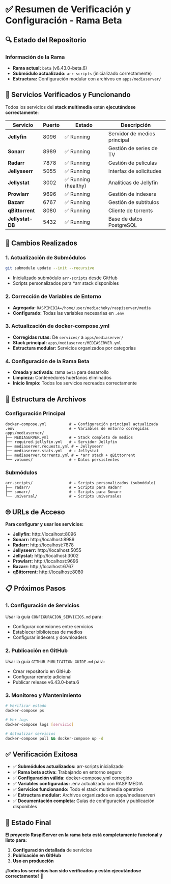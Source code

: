 # ✅ Resumen de Verificación y Configuración - Rama Beta

## 🔍 Estado del Repositorio

### Información de la Rama
- **Rama actual:** `beta` (v6.43.0-beta.6)
- **Submódulo actualizado:** `arr-scripts` (inicializado correctamente)
- **Estructura:** Configuración modular con archivos en `apps/mediaserver/`

## 🚀 Servicios Verificados y Funcionando

Todos los servicios del **stack multimedia** están **ejecutándose correctamente**:

| Servicio | Puerto | Estado | Descripción |
|----------|--------|---------|-------------|
| **Jellyfin** | 8096 | ✅ Running | Servidor de medios principal |
| **Sonarr** | 8989 | ✅ Running | Gestión de series de TV |
| **Radarr** | 7878 | ✅ Running | Gestión de películas |
| **Jellyseerr** | 5055 | ✅ Running | Interfaz de solicitudes |
| **Jellystat** | 3002 | ✅ Running (healthy) | Analíticas de Jellyfin |
| **Prowlarr** | 9696 | ✅ Running | Gestión de indexers |
| **Bazarr** | 6767 | ✅ Running | Gestión de subtítulos |
| **qBittorrent** | 8080 | ✅ Running | Cliente de torrents |
| **Jellystat-DB** | 5432 | ✅ Running | Base de datos PostgreSQL |

## 🔧 Cambios Realizados

### 1. **Actualización de Submódulos**
```bash
git submodule update --init --recursive
```
- Inicializado submódulo `arr-scripts` desde GitHub
- Scripts personalizados para *arr stack disponibles

### 2. **Corrección de Variables de Entorno**
- **Agregada:** `RASPIMEDIA=/home/user/mediacheky/raspiserver/media`
- **Configurado:** Todas las variables necesarias en `.env`

### 3. **Actualización de docker-compose.yml**
- **Corregidas rutas:** De `services/` a `apps/mediaserver/`
- **Stack principal:** `apps/mediaserver/MEDIASERVER.yml`
- **Estructura modular:** Servicios organizados por categorías

### 4. **Configuración de la Rama Beta**
- **Creada y activada:** rama `beta` para desarrollo
- **Limpieza:** Contenedores huérfanos eliminados
- **Inicio limpio:** Todos los servicios recreados correctamente

## 📂 Estructura de Archivos

### Configuración Principal
```
docker-compose.yml          # ← Configuración principal actualizada
.env                        # ← Variables de entorno corregidas
apps/mediaserver/
├── MEDIASERVER.yml         # ← Stack completo de medios
├── required.jellyfin.yml   # ← Servidor Jellyfin
├── mediaserver.requests.yml # ← Jellyseerr
├── mediaserver.stats.yml   # ← Jellystat
├── mediaserver.torrents.yml # ← *arr stack + qBittorrent
└── volumes/                # ← Datos persistentes
```

### Submódulos
```
arr-scripts/                # ← Scripts personalizados (submódulo)
├── radarr/                 # ← Scripts para Radarr
├── sonarr/                 # ← Scripts para Sonarr
└── universal/              # ← Scripts universales
```

## 🌐 URLs de Acceso

**Para configurar y usar los servicios:**

- **Jellyfin:** http://localhost:8096
- **Sonarr:** http://localhost:8989
- **Radarr:** http://localhost:7878
- **Jellyseerr:** http://localhost:5055
- **Jellystat:** http://localhost:3002
- **Prowlarr:** http://localhost:9696
- **Bazarr:** http://localhost:6767
- **qBittorrent:** http://localhost:8080

## 📋 Próximos Pasos

### 1. **Configuración de Servicios**
Usar la guía `CONFIGURACION_SERVICIOS.md` para:
- Configurar conexiones entre servicios
- Establecer bibliotecas de medios
- Configurar indexers y downloaders

### 2. **Publicación en GitHub**
Usar la guía `GITHUB_PUBLICATION_GUIDE.md` para:
- Crear repositorio en GitHub
- Configurar remote adicional
- Publicar release v6.43.0-beta.6

### 3. **Monitoreo y Mantenimiento**
```bash
# Verificar estado
docker-compose ps

# Ver logs
docker-compose logs [servicio]

# Actualizar servicios
docker-compose pull && docker-compose up -d
```

## ✅ Verificación Exitosa

- ✅ **Submódulos actualizados:** arr-scripts inicializado
- ✅ **Rama beta activa:** Trabajando en entorno seguro
- ✅ **Configuración válida:** docker-compose.yml corregido
- ✅ **Variables configuradas:** .env actualizado con RASPIMEDIA
- ✅ **Servicios funcionando:** Todo el stack multimedia operativo
- ✅ **Estructura modular:** Archivos organizados en apps/mediaserver/
- ✅ **Documentación completa:** Guías de configuración y publicación disponibles

## 🎯 Estado Final

**El proyecto RaspiServer en la rama beta está completamente funcional y listo para:**
1. **Configuración detallada** de servicios
2. **Publicación en GitHub**
3. **Uso en producción**

**¡Todos los servicios han sido verificados y están ejecutándose correctamente!** 🚀
